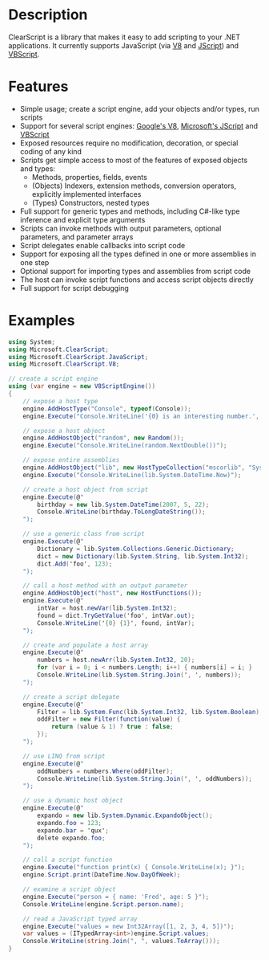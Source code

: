 # Description
ClearScript is a library that makes it easy to add scripting to your .NET applications. It currently supports JavaScript (via [V8](https://developers.google.com/v8/) and [JScript](http://msdn.microsoft.com/en-us/library/hbxc2t98(v=vs.84).aspx)) and [VBScript](http://msdn.microsoft.com/en-us/library/t0aew7h6(v=vs.84).aspx).

# Features
* Simple usage; create a script engine, add your objects and/or types, run scripts
* Support for several script engines: [Google's V8](https://developers.google.com/v8/), [Microsoft's JScript](http://msdn.microsoft.com/en-us/library/hbxc2t98(v=vs.84).aspx) and [VBScript](http://msdn.microsoft.com/en-us/library/t0aew7h6(v=vs.84).aspx)
* Exposed resources require no modification, decoration, or special coding of any kind
* Scripts get simple access to most of the features of exposed objects and types:
  * Methods, properties, fields, events
  * (Objects) Indexers, extension methods, conversion operators, explicitly implemented interfaces
  * (Types) Constructors, nested types
* Full support for generic types and methods, including C#-like type inference and explicit type arguments
* Scripts can invoke methods with output parameters, optional parameters, and parameter arrays
* Script delegates enable callbacks into script code
* Support for exposing all the types defined in one or more assemblies in one step
* Optional support for importing types and assemblies from script code
* The host can invoke script functions and access script objects directly
* Full support for script debugging

# Examples
``` C#
using System;
using Microsoft.ClearScript;
using Microsoft.ClearScript.JavaScript;
using Microsoft.ClearScript.V8;

// create a script engine
using (var engine = new V8ScriptEngine())
{
    // expose a host type
    engine.AddHostType("Console", typeof(Console));
    engine.Execute("Console.WriteLine('{0} is an interesting number.', Math.PI)");

    // expose a host object
    engine.AddHostObject("random", new Random());
    engine.Execute("Console.WriteLine(random.NextDouble())");

    // expose entire assemblies
    engine.AddHostObject("lib", new HostTypeCollection("mscorlib", "System.Core"));
    engine.Execute("Console.WriteLine(lib.System.DateTime.Now)");

    // create a host object from script
    engine.Execute(@"
        birthday = new lib.System.DateTime(2007, 5, 22);
        Console.WriteLine(birthday.ToLongDateString());
    ");

    // use a generic class from script
    engine.Execute(@"
        Dictionary = lib.System.Collections.Generic.Dictionary;
        dict = new Dictionary(lib.System.String, lib.System.Int32);
        dict.Add('foo', 123);
    ");

    // call a host method with an output parameter
    engine.AddHostObject("host", new HostFunctions());
    engine.Execute(@"
        intVar = host.newVar(lib.System.Int32);
        found = dict.TryGetValue('foo', intVar.out);
        Console.WriteLine('{0} {1}', found, intVar);
    ");

    // create and populate a host array
    engine.Execute(@"
        numbers = host.newArr(lib.System.Int32, 20);
        for (var i = 0; i < numbers.Length; i++) { numbers[i] = i; }
        Console.WriteLine(lib.System.String.Join(', ', numbers));
    ");

    // create a script delegate
    engine.Execute(@"
        Filter = lib.System.Func(lib.System.Int32, lib.System.Boolean);
        oddFilter = new Filter(function(value) {
            return (value & 1) ? true : false;
        });
    ");

    // use LINQ from script
    engine.Execute(@"
        oddNumbers = numbers.Where(oddFilter);
        Console.WriteLine(lib.System.String.Join(', ', oddNumbers));
    ");

    // use a dynamic host object
    engine.Execute(@"
        expando = new lib.System.Dynamic.ExpandoObject();
        expando.foo = 123;
        expando.bar = 'qux';
        delete expando.foo;
    ");

    // call a script function
    engine.Execute("function print(x) { Console.WriteLine(x); }");
    engine.Script.print(DateTime.Now.DayOfWeek);

    // examine a script object
    engine.Execute("person = { name: 'Fred', age: 5 }");
    Console.WriteLine(engine.Script.person.name);

    // read a JavaScript typed array
    engine.Execute("values = new Int32Array([1, 2, 3, 4, 5])");
    var values = (ITypedArray<int>)engine.Script.values;
    Console.WriteLine(string.Join(", ", values.ToArray()));
}
```
